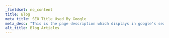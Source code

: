```yaml
---
_fieldset: no_content
title: Blog
meta_title: SEO Title Used By Google
meta_desc: "This is the page description which displays in google's search results, it is important for SEO."
alt_title: Blog Articles
---
```



